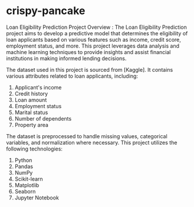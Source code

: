 # crispy-pancake
Loan Eligibility Prediction 
Project Overview : 
The Loan Eligibility Prediction project aims to develop a predictive model that determines the eligibility of loan applicants based on various features such as income, credit score, employment status, and more. This project leverages data analysis and machine learning techniques to provide insights and assist financial institutions in making informed lending decisions.

The dataset used in this project is sourced from [Kaggle]. It contains various attributes related to loan applicants, including:
1. Applicant's income
2. Credit history
3. Loan amount
4. Employment status
5. Marital status
6. Number of dependents
7. Property area

The dataset is preprocessed to handle missing values, categorical variables, and normalization where necessary.
This project utilizes the following technologies:
1. Python
2. Pandas
3. NumPy
4. Scikit-learn
5. Matplotlib
6. Seaborn
7. Jupyter Notebook
